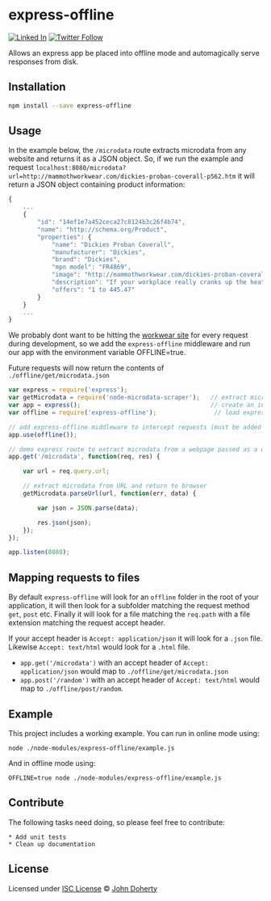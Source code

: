 # express-offline
[![Linked In](https://img.shields.io/badge/Linked-In-blue.svg)](https://www.linkedin.com/in/john-i-doherty) [![Twitter Follow](https://img.shields.io/twitter/follow/CambridgeMVP.svg?style=social&label=Twitter&style=plastic)](https://twitter.com/CambridgeMVP)

Allows an express app be placed into offline mode and automagically serve responses from disk.

## Installation

```bash
npm install --save express-offline
```

## Usage

In the example below, the `/microdata` route extracts microdata from any website and returns it as a JSON object. So, if we run the example and request `localhost:8080/microdata?url=http://mammothworkwear.com/dickies-proban-coverall-p562.htm` it will return a JSON object containing product information:

```js
{
    ...
    {
        "id": "14ef1e7a452ceca27c8124b3c26f4b74",
        "name": "http://schema.org/Product",
        "properties": {
            "name": "Dickies Proban Coverall",
            "manufacturer": "Dickies",
            "brand": "Dickies",
            "mpn model": "FR4869",
            "image": "http://mammothworkwear.com/dickies-proban-coverall-w385h385q94i6368.jpg",
            "description": "If your workplace really cranks up the heat - literally as well as figuratively - then the Dickies Proban Coverall is for you. Constructed from special flame-retardant fabrics to comply with safety standards EN531 and EN470, this boiler suit offers high quality and reliable performance in hazardous areas. If you can expect a tripartite attack from fire, sparks and molten materials all before lunchtime, you'll need this kind of self-extinguishing clothing. Made to limit burn injuries and protect you against extreme heat, the overalls are ideal for those who work in the welding trade. As well as sporting a proban finish, the garment comes with a concealed stud front and cuffs with stud closure. There's also a studded neck closure, to ensure no sections of clothing come unhoused and dangle over flames and suchlike. Constructed from 330g of 100% cotton drill, this one comes with reinforced stress points and a pair of patch pockets at the chest. There are also further pockets in the seat and at the sides. If you can't stand the heat, don't get out of the workplace - get into the Dickies Proban Flame Retardant Overalls.",
            "offers": "1 to 445.47"
        }
    }
    ...
}
```

We probably dont want to be hitting the [workwear site](http://mammothworkwear.com) for every request during development, so we add the `express-offline` middleware and run our app with the environment variable OFFLINE=true.

Future requests will now return the contents of `./offline/get/microdata.json`

```js
var express = require('express');
var getMicrodata = require('node-microdata-scraper');   // extract microdata from a website
var app = express();                                    // create an instance of express
var offline = require('express-offline');                // load express-offline middleware module

// add express-offline middleware to intercept requests (must be added before all other routes)
app.use(offline());

// demo express route to extract microdata from a webpage passed as a query-string
app.get('/microdata', function(req, res) {

    var url = req.query.url;

    // extract microdata from URL and return to browser
    getMicrodata.parseUrl(url, function(err, data) {

        var json = JSON.parse(data);

        res.json(json);
    });
});

app.listen(8080);
```

## Mapping requests to files

By default `express-offline` will look for an `offline` folder in the root of your application, it will then look for a subfolder matching the request method `get`, `post` etc. Finally it will look for a file matching the `req.path` with a file extension matching the request accept header. 

If your accept header is `Accept: application/json` it will look for a `.json` file. Likewise `Accept: text/html` would look for a `.html` file.

 * `app.get('/microdata')` with an accept header of `Accept: application/json` would map to `./offline/get/microdata.json`
 * `app.post('/random')` with an accept header of `Accept: text/html` would map to `./offline/post/random`.

## Example
 
This project includes a working example. You can run in online mode using:

`node ./node-modules/express-offline/example.js`

And in offline mode using:

`OFFLINE=true node ./node-modules/express-offline/example.js`

## Contribute

The following tasks need doing, so please feel free to contribute:

    * Add unit tests
    * Clean up documentation

## License

Licensed under [ISC License](LICENSE) &copy; [John Doherty](https://twitter.com/CambridgeMVP)